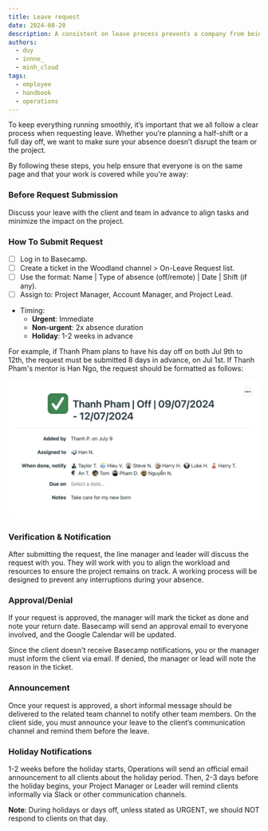 ```yaml
---
title: Leave request
date: 2024-08-20
description: A consistent on leave process prevents a company from being accidentally disrupted when an employee request to be absent. 
authors: 
  - duy
  - innno_
  - minh_cloud
tags: 
  - employee
  - handbook
  - operations
---
```


To keep everything running smoothly, it’s important that we all follow a clear process when requesting leave. Whether you’re planning a half-shift or a full day off, we want to make sure your absence doesn’t disrupt the team or the project.

By following these steps, you help ensure that everyone is on the same page and that your work is covered while you're away:

### Before Request Submission
Discuss your leave with the client and team in advance to align tasks and minimize the impact on the project.

### How To Submit Request
- [ ]  Log in to Basecamp.
- [ ]  Create a ticket in the Woodland channel > On-Leave Request list.
- [ ]  Use the format: Name | Type of absence (off/remote) | Date | Shift (if any).
- [ ]  Assign to: Project Manager, Account Manager, and Project Lead.
- Timing:
    - **Urgent**: Immediate
    - **Non-urgent**: 2x absence duration
    - **Holiday**: 1-2 weeks in advance

For example, if Thanh Pham plans to have his day off on both Jul 9th to 12th, the request must be submitted 8 days in advance, on Jul 1st. If Thanh Pham's mentor is Han Ngo, the request should be formatted as follows:

![Leave request form example](assets/leave-request-calendar.webp)

### Verification & Notification
After submitting the request, the line manager and leader will discuss the request with you. They will work with you to align the workload and resources to ensure the project remains on track. A working process will be designed to prevent any interruptions during your absence.

### Approval/Denial
If your request is approved, the manager will mark the ticket as done and note your return date. Basecamp will send an approval email to everyone involved, and the Google Calendar will be updated.

Since the client doesn't receive Basecamp notifications, you or the manager must inform the client via email. If denied, the manager or lead will note the reason in the ticket.

### Announcement
Once your request is approved, a short informal message should be delivered to the related team channel to notify other team members. On the client side, you must announce your leave to the client’s communication channel and remind them before the leave.

### Holiday Notifications
1-2 weeks before the holiday starts, Operations will send an official email announcement to all clients about the holiday period. Then, 2-3 days before the holiday begins, your Project Manager or Leader will remind clients informally via Slack or other communication channels.

**Note**: During holidays or days off, unless stated as URGENT, we should NOT respond to clients on that day.
